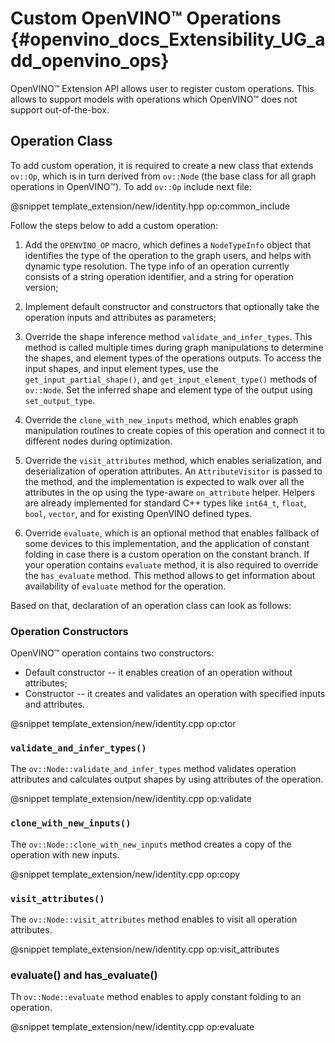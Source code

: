 ﻿# Custom OpenVINO™ Operations {#openvino_docs_Extensibility_UG_add_openvino_ops}

OpenVINO™ Extension API allows user to register custom operations. This allows to support models with operations which OpenVINO™ does not support out-of-the-box.

## Operation Class

To add custom operation, it is required to create a new class that extends `ov::Op`, which is in turn derived from `ov::Node` (the base class for all graph operations in OpenVINO™). To add `ov::Op` include next file:

@snippet template_extension/new/identity.hpp op:common_include

Follow the steps below to add a custom operation:

1. Add the `OPENVINO_OP` macro, which defines a `NodeTypeInfo` object that identifies the type of the operation to the graph users, and helps with dynamic type resolution. The type info of an operation currently consists of a string operation identifier, and a string for operation version;

2. Implement default constructor and constructors that optionally take the operation inputs and attributes as parameters;

3. Override the shape inference method `validate_and_infer_types`. This method is called multiple times during graph manipulations to determine the shapes, and element types of the operations outputs. To access the input shapes, and input element types, use the `get_input_partial_shape()`, and `get_input_element_type()` methods of `ov::Node`. Set the inferred shape and element type of the output using `set_output_type`.

4. Override the `clone_with_new_inputs` method, which enables graph manipulation routines to create copies of this operation and connect it to different nodes during optimization.

5. Override the `visit_attributes` method, which enables serialization, and deserialization of operation attributes. An `AttributeVisitor` is passed to the method, and the implementation is expected to walk over all the attributes in the op using the type-aware `on_attribute` helper. Helpers are already implemented for standard C++ types like `int64_t`, `float`, `bool`, `vector`, and for existing OpenVINO defined types.

6. Override `evaluate`, which is an optional method that enables fallback of some devices to this implementation, and the application of constant folding in case there is a custom operation on the constant branch. If your operation contains `evaluate` method, it is also required to override the `has_evaluate` method. This method allows to get information about availability of `evaluate` method for the operation.

Based on that, declaration of an operation class can look as follows:


### Operation Constructors

OpenVINO™ operation contains two constructors: 
* Default constructor -- it enables creation of an operation without attributes;
* Constructor -- it creates and validates an operation with specified inputs and attributes.

@snippet template_extension/new/identity.cpp op:ctor

### `validate_and_infer_types()`

The `ov::Node::validate_and_infer_types` method validates operation attributes and calculates output shapes by using attributes of the operation.

@snippet template_extension/new/identity.cpp op:validate

### `clone_with_new_inputs()`

The `ov::Node::clone_with_new_inputs` method creates a copy of the operation with new inputs.

@snippet template_extension/new/identity.cpp op:copy

### `visit_attributes()`

The `ov::Node::visit_attributes` method enables to visit all operation attributes.

@snippet template_extension/new/identity.cpp op:visit_attributes

### evaluate() and has_evaluate()

Th `ov::Node::evaluate` method enables to apply constant folding to an operation.

@snippet template_extension/new/identity.cpp op:evaluate

